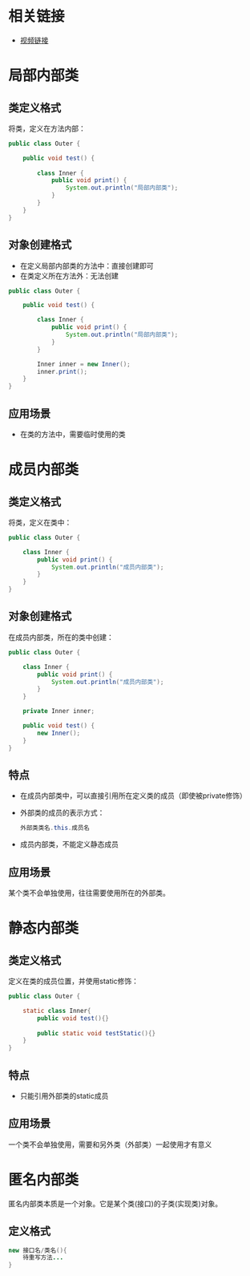 # 相关链接

- [视频链接]([【已完结】Java基础入门-2020-IDEA版-通俗易懂--零基础入门必备-三更草堂_哔哩哔哩_bilibili](https://www.bilibili.com/video/BV12p4y1Y7gj?p=157&vd_source=be746efb77e979ca275e4f65f2d8cda3))



# 局部内部类

## 类定义格式

将类，定义在方法内部：

```java
public class Outer {

    public void test() {
        
        class Inner {
            public void print() {
                System.out.println("局部内部类");
            }
        }
    }
}
```



## 对象创建格式

- 在定义局部内部类的方法中：直接创建即可
- 在类定义所在方法外：无法创建



```java
public class Outer {

    public void test() {

        class Inner {
            public void print() {
                System.out.println("局部内部类");
            }
        }

        Inner inner = new Inner();
        inner.print();
    }
}
```



## 应用场景

- 在类的方法中，需要临时使用的类



# 成员内部类

## 类定义格式

将类，定义在类中：

```java
public class Outer {

    class Inner {
        public void print() {
            System.out.println("成员内部类");
        }
    }
}
```



## 对象创建格式

在成员内部类，所在的类中创建：

```java
public class Outer {

    class Inner {
        public void print() {
            System.out.println("成员内部类");
        }
    }

    private Inner inner;

    public void test() {
        new Inner();
    }
}
```



## 特点

- 在成员内部类中，可以直接引用所在定义类的成员（即使被private修饰）

- 外部类的成员的表示方式：

  ```java
  外部类类名.this.成员名
  ```

- 成员内部类，不能定义静态成员



## 应用场景

某个类不会单独使用，往往需要使用所在的外部类。





# 静态内部类

## 类定义格式

定义在类的成员位置，并使用static修饰：

```java
public class Outer {

    static class Inner{
        public void test(){}
        
        public static void testStatic(){}
    }
}
```



## 特点

- 只能引用外部类的static成员



## 应用场景

一个类不会单独使用，需要和另外类（外部类）一起使用才有意义



# 匿名内部类

匿名内部类本质是一个对象。它是某个类(接口)的子类(实现类)对象。



## 定义格式

```java
new 接口名/类名(){
    待重写方法...
}
```



